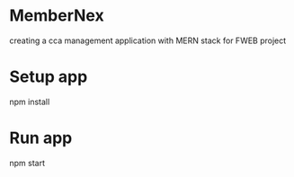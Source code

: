 # MemberNex
creating a cca management application with MERN stack for FWEB project

# Setup app
npm install

# Run app
npm start
